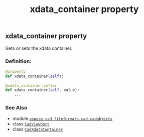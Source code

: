 ﻿---
title: xdata_container property
second_title: Aspose.CAD for Python via .NET API References
description: 
type: docs
weight: 980
url: /python-net/aspose.cad.fileformats.cad.cadobjects/cadviewport/xdata_container/
is_root: false
---

## xdata_container property


Gets or sets the xdata container.
### Definition:
```python
@property
def xdata_container(self):
    ...
@xdata_container.setter
def xdata_container(self, value):
    ...
```

### See Also
* module [`aspose.cad.fileformats.cad.cadobjects`](../../)
* class [`CadViewport`](/cad/python-net/aspose.cad.fileformats.cad.cadobjects/cadviewport)
* class [`CadXdataContainer`](/cad/python-net/aspose.cad.fileformats.cad.cadobjects/cadxdatacontainer)

